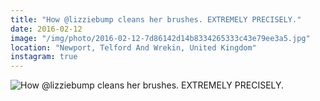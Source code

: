 ```yaml
---
title: "How @lizziebump cleans her brushes. EXTREMELY PRECISELY."
date: 2016-02-12
image: "/img/photo/2016-02-12-7d86142d14b8334265333c43e79ee3a5.jpg"
location: "Newport, Telford And Wrekin, United Kingdom"
instagram: true
---
```


![How @lizziebump cleans her brushes. EXTREMELY PRECISELY.](/img/photo/2016-02-12-7d86142d14b8334265333c43e79ee3a5.jpg)
